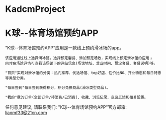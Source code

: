 # KadcmProject
# K球--体育场馆预约APP

  "K球--体育场馆预约APP"应用是一款线上预约滑冰场的app。
    
    该应用通过线上选择滑冰馆，选择预定套餐、添加预定场数，实现线上预定滑冰馆的应用；
    同时在场馆详情可查看该场馆下的详细信息(场馆地址、营业时间、预定套餐、套餐说明)等。
    
    "首页"实现对滑冰馆的分类：热门推荐、优选场馆、top好店、性价比NO、开业特惠和每日特惠等类型分类。
    
    "每日签到"每日签到获得积分，积分兑换商品(滑冰类型商品)。
    
    "我的"我的订单(全部订单/待消费/已消费)、收藏、浏览记录、意见反馈和相关设置。

   任何意见建议, 请联系我们: 
   "K球--体育场馆预约APP"官方邮箱: liaomf33@21cn.com
